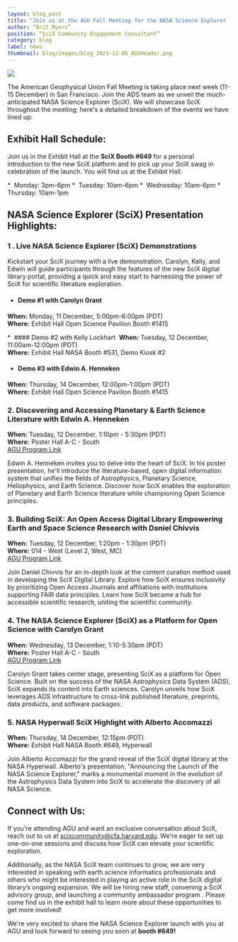 ```yaml
---
layout: blog_post
title: "Join us at the AGU Fall Meeting for the NASA Science Explorer (SciX) Launch"
author: “Brit Myers”
position: “SciX Community Engagement Consultant”
category: blog
label: news
thumbnail: blog/images/blog_2023-12-06_AGUHeader.png
---
```


<img class="img-thumbnail" src="{{ site.baseurl }}/blog/images/blog_2023-12-05_ADSHeader"/>

The American Geophysical Union Fall Meeting is taking place next week (11-15 December) in San Francisco. Join the ADS team as we unveil the much-anticipated NASA Science Explorer (SciX). We will showcase SciX throughout the meeting; here's a detailed breakdown of the events we have lined up:

## Exhibit Hall Schedule:

Join us in the Exhibit Hall at the **SciX Booth #649** for a personal introduction to the new SciX platform and to pick up your SciX swag in celebration of the launch. You will find us at the Exhibit Hall:

*  Monday: 3pm-6pm
*  Tuesday: 10am-6pm
*  Wednesday: 10am-6pm
*  Thursday: 10am-1pm

## NASA Science Explorer (SciX) Presentation Highlights:

### 1 . Live NASA Science Explorer (SciX) Demonstrations

Kickstart your SciX journey with a live demonstration. Carolyn, Kelly, and Edwin will guide participants through the features of the new SciX digital library portal, providing a quick and easy start to harnessing the power of SciX for scientific literature exploration.

* #### Demo #1 with Carolyn Grant

**When:** Monday, 11 December, 5:00pm-6:00pm (PDT)
<br>**Where:** Exhibit Hall Open Science Pavilion Booth #1415 

*  #### Demo #2 with Kelly Lockhart
 **When:** Tuesday, 12 December, 11:00am-12:00pm (PDT)
 <br>**Where:** Exhibit Hall NASA Booth #531, Demo Kiosk #2

* #### Demo #3 with Edwin A. Henneken
**When:** Thursday, 14 December, 12:00pm-1:00pm (PDT)
 <br>**Where:** Exhibit Hall Open Science Pavilion Booth #1415 

### 2. Discovering and Accessing Planetary & Earth Science Literature with Edwin A. Henneken
**When:** Tuesday, 12 December, 1:10pm - 5:30pm (PDT)
 <br>**Where:** Poster Hall A-C - South
 <br>[AGU Program Link](https://agu.confex.com/agu/fm23/meetingapp.cgi/Paper/1290903)

Edwin A. Henneken invites you to delve into the heart of SciX. In his poster presentation, he'll introduce the literature-based, open digital information system that unifies the fields of Astrophysics, Planetary Science, Heliophysics, and Earth Science. Discover how SciX enables the exploration of Planetary and Earth Science literature while championing Open Science principles.

### 3. Building SciX: An Open Access Digital Library Empowering Earth and Space Science Research with Daniel Chivvis

**When:** Tuesday, 12 December, 1:20pm - 1:30pm (PDT)
 <br>**Where:** 014 - West (Level 2, West, MC)
 <br>[AGU Program Link](https://agu.confex.com/agu/fm23/meetingapp.cgi/Paper/1400075)

Join Daniel Chivvis for an in-depth look at the content curation method used in developing the SciX Digital Library. Explore how SciX ensures inclusivity by prioritizing Open Access Journals and affiliations with institutions supporting FAIR data principles. Learn how SciX became a hub for accessible scientific research, uniting the scientific community.

### 4. The NASA Science Explorer (SciX) as a Platform for Open Science with Carolyn Grant

**When:** Wednesday, 13 December, 1:10-5:30pm (PDT)
 <br>**Where:** Poster Hall A-C - South
 <br>[AGU Program Link](https://agu.confex.com/agu/fm23/meetingapp.cgi/Paper/1398709)

Carolyn Grant takes center stage, presenting SciX as a platform for Open Science. Built on the success of the NASA Astrophysics Data System (ADS), SciX expands its content into Earth sciences. Carolyn unveils how SciX leverages ADS infrastructure to cross-link published literature, preprints, data products, and software packages.

### 5. NASA Hyperwall SciX Highlight with Alberto Accomazzi
**When:** Thursday, 14 December, 12:15pm (PDT)
 <br>**Where:** Exhibit Hall NASA Booth #649, Hyperwall

Join Alberto Accomazzi for the grand reveal of the SciX digital library at the NASA Hyperwall. Alberto's presentation, "Announcing the Launch of the NASA Science Explorer," marks a monumental moment in the evolution of the Astrophysics Data System into SciX to accelerate the discovery of all NASA Science. 

## Connect with Us:

If you're attending AGU and want an exclusive conversation about SciX, reach out to us at [scixcommunity@cfa.harvard.edu](mailto:scixcommunity@cfa.harvard.edu). We're eager to set up one-on-one sessions and discuss how SciX can elevate your scientific exploration.

Additionally, as the NASA SciX team continues to grow, we are very interested in speaking with earth science informatics professionals and others who might be interested in playing an active role in the SciX digital library’s ongoing expansion. We will be hiring new staff, convening a SciX advisory group, and launching a community ambassador program . Please come find us in the exhibit hall to learn more about these opportunities to get more involved! 

We're very excited to share the NASA Science Explorer launch with you at AGU and look forward to seeing you soon at **booth #649!**
